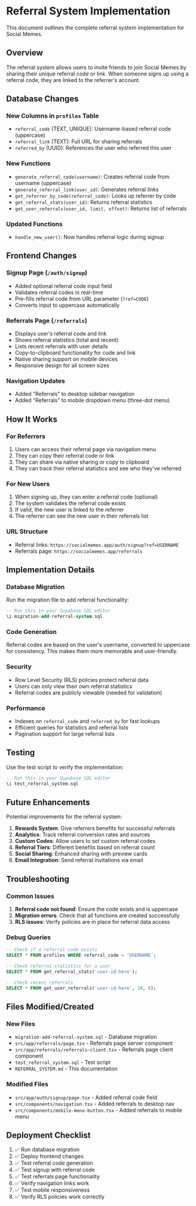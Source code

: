 # Referral System Implementation

This document outlines the complete referral system implementation for Social Memes.

## Overview

The referral system allows users to invite friends to join Social Memes by sharing their unique referral code or link. When someone signs up using a referral code, they are linked to the referrer's account.

## Database Changes

### New Columns in `profiles` Table

- `referral_code` (TEXT, UNIQUE): Username-based referral code (uppercase)
- `referral_link` (TEXT): Full URL for sharing referrals
- `referred_by` (UUID): References the user who referred this user

### New Functions

- `generate_referral_code(username)`: Creates referral code from username (uppercase)
- `generate_referral_link(user_id)`: Generates referral links
- `get_referrer_by_code(referral_code)`: Looks up referrer by code
- `get_referral_stats(user_id)`: Returns referral statistics
- `get_user_referrals(user_id, limit, offset)`: Returns list of referrals

### Updated Functions

- `handle_new_user()`: Now handles referral logic during signup

## Frontend Changes

### Signup Page (`/auth/signup`)

- Added optional referral code input field
- Validates referral codes in real-time
- Pre-fills referral code from URL parameter (`?ref=CODE`)
- Converts input to uppercase automatically

### Referrals Page (`/referrals`)

- Displays user's referral code and link
- Shows referral statistics (total and recent)
- Lists recent referrals with user details
- Copy-to-clipboard functionality for code and link
- Native sharing support on mobile devices
- Responsive design for all screen sizes

### Navigation Updates

- Added "Referrals" to desktop sidebar navigation
- Added "Referrals" to mobile dropdown menu (three-dot menu)

## How It Works

### For Referrers

1. Users can access their referral page via navigation menu
2. They can copy their referral code or link
3. They can share via native sharing or copy to clipboard
4. They can track their referral statistics and see who they've referred

### For New Users

1. When signing up, they can enter a referral code (optional)
2. The system validates the referral code exists
3. If valid, the new user is linked to the referrer
4. The referrer can see the new user in their referrals list

### URL Structure

- Referral links: `https://socialmemes.app/auth/signup?ref=USERNAME`
- Referrals page: `https://socialmemes.app/referrals`

## Implementation Details

### Database Migration

Run the migration file to add referral functionality:

```sql
-- Run this in your Supabase SQL editor
\i migration-add-referral-system.sql
```

### Code Generation

Referral codes are based on the user's username, converted to uppercase for consistency. This makes them more memorable and user-friendly.

### Security

- Row Level Security (RLS) policies protect referral data
- Users can only view their own referral statistics
- Referral codes are publicly viewable (needed for validation)

### Performance

- Indexes on `referral_code` and `referred_by` for fast lookups
- Efficient queries for statistics and referral lists
- Pagination support for large referral lists

## Testing

Use the test script to verify the implementation:

```sql
-- Run this in your Supabase SQL editor
\i test_referral_system.sql
```

## Future Enhancements

Potential improvements for the referral system:

1. **Rewards System**: Give referrers benefits for successful referrals
2. **Analytics**: Track referral conversion rates and sources
3. **Custom Codes**: Allow users to set custom referral codes
4. **Referral Tiers**: Different benefits based on referral count
5. **Social Sharing**: Enhanced sharing with preview cards
6. **Email Integration**: Send referral invitations via email

## Troubleshooting

### Common Issues

1. **Referral code not found**: Ensure the code exists and is uppercase
2. **Migration errors**: Check that all functions are created successfully
3. **RLS issues**: Verify policies are in place for referral data access

### Debug Queries

```sql
-- Check if a referral code exists
SELECT * FROM profiles WHERE referral_code = 'USERNAME';

-- Check referral statistics for a user
SELECT * FROM get_referral_stats('user-id-here');

-- Check recent referrals
SELECT * FROM get_user_referrals('user-id-here', 10, 0);
```

## Files Modified/Created

### New Files
- `migration-add-referral-system.sql` - Database migration
- `src/app/referrals/page.tsx` - Referrals page server component
- `src/app/referrals/referrals-client.tsx` - Referrals page client component
- `test_referral_system.sql` - Test script
- `REFERRAL_SYSTEM.md` - This documentation

### Modified Files
- `src/app/auth/signup/page.tsx` - Added referral code field
- `src/components/navigation.tsx` - Added referrals to desktop nav
- `src/components/mobile-menu-button.tsx` - Added referrals to mobile menu

## Deployment Checklist

1. ✅ Run database migration
2. ✅ Deploy frontend changes
3. ✅ Test referral code generation
4. ✅ Test signup with referral code
5. ✅ Test referrals page functionality
6. ✅ Verify navigation links work
7. ✅ Test mobile responsiveness
8. ✅ Verify RLS policies work correctly
